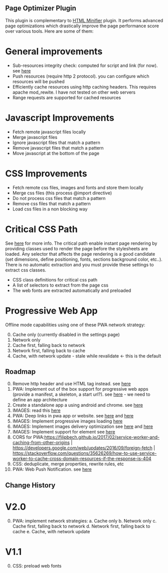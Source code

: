 
Page Optimizer Plugin
---------------------

This plugin is complementary to [HTML Minifier](https://git.inimov.com/projects/WO/repos/html-minifier/) plugin. It performs advanced page optimizations which drastically improve the page performance score over various tools. Here are some of them:

# General improvements

- Sub-resources integrity check: computed for script and link (for now). see [here](https://hacks.mozilla.org/2015/09/subresource-integrity-in-firefox-43/)
- Push resources (require http 2 protocol). you can configure which resources will be pushed
- Efficiently cache resources using http caching headers. This requires apache mod_rewite. I have not tested on other web servers
- Range requests are supported for cached resources

# Javascript Improvements

- Fetch remote javascript files locally
- Merge javascript files
- Ignore javascript files that match a pattern
- Remove javascript files that match a pattern
- Move javascript at the bottom of the page

# CSS Improvements

- Fetch remote css files, images and fonts and store them locally
- Merge css files (this process @import directive)
- Do not process css files that match a pattern
- Remove css files that match a pattern
- Load css files in a non blocking way

# Critical CSS Path

See [here](https://developers.google.com/speed/docs/insights/OptimizeCSSDelivery) for more info. The critical path enable instant page rendering by providing classes used to render the page before the stylesheets are loaded.
Any selector that affects the page rendering is a good candidate (set dimensions, define positioning, fonts, sections background color, etc..). There is no automatic extraction and you must provide these settings to extract css classes.

- CSS class definitions for critical css path
- A list of selectors to extract from the page css
- The web fonts are extracted automatically and preloaded

# Progressive Web App
Offline mode capabilities using one of these PWA network strategy:

0. Cache only (currently disabled in the settings page)
0. Network only
0. Cache first, falling back to network
0. Network first, falling back to cache
0. Cache, with network update - stale while revalidate <- this is the default

Roadmap
-------
0. Remove <Link rel=preload> http header and use <link> HTML tag instead. see [here](https://jakearchibald.com/2017/h2-push-tougher-than-i-thought/)
0. PWA: Implement out of the box support for progressive web apps (provide a manifest, a skeleton, a start url?). see [here](https://techbeacon.com/how-use-service-workers-progressive-web-apps?utm_source=mobilewebweekly&utm_medium=email) - we need to define an app architecture
0. Create a standalone app a using android and chrome. see [here](https://developers.google.com/web/updates/2014/11/Support-for-installable-web-apps-with-webapp-manifest-in-chrome-38-for-Android)
0. IMAGES: read this [here](https://kinsta.com/blog/optimize-images-for-web/)
0. PWA: Deep links in pwa app or website. see [here](http://blog.teamtreehouse.com/registering-protocol-handlers-web-applications) and [here](https://developer.mozilla.org/en-US/docs/Web-based_protocol_handlers)
0. IMAGES: Implement progressive images loading [here](https://jmperezperez.com/medium-image-progressive-loading-placeholder/)
0. IMAGES: Implement images delivery optimization see [here](https://www.smashingmagazine.com/2017/04/content-delivery-network-optimize-images/) and [here](https://developers.google.com/web/updates/2015/09/automating-resource-selection-with-client-hints)
0. IMAGES: Implement support for <pictures> element see [here](https://www.smashingmagazine.com/2013/10/automate-your-responsive-images-with-mobify-js/)
0. CORS for PWA:https://filipbech.github.io/2017/02/service-worker-and-caching-from-other-origins | https://developers.google.com/web/updates/2016/09/foreign-fetch | https://stackoverflow.com/questions/35626269/how-to-use-service-worker-to-cache-cross-domain-resources-if-the-response-is-404
0. CSS: deduplicate, merge properties, rewrite rules, etc
0. PWA: Web Push Notification. see [here](https://serviceworke.rs/web-push.html)

Change History
--------------
# V2.0
0. PWA: implement network strategies:
    a. Cache only
    b. Network only
    c. Cache first, falling back to network
    d. Network first, falling back to cache
    e. Cache, with network update

# V1.1
0. CSS: preload web fonts